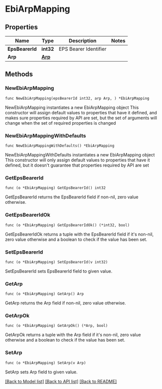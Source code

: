 # EbiArpMapping

## Properties

Name | Type | Description | Notes
------------ | ------------- | ------------- | -------------
**EpsBearerId** | **int32** | EPS Bearer Identifier | 
**Arp** | [**Arp**](Arp.md) |  | 

## Methods

### NewEbiArpMapping

`func NewEbiArpMapping(epsBearerId int32, arp Arp, ) *EbiArpMapping`

NewEbiArpMapping instantiates a new EbiArpMapping object
This constructor will assign default values to properties that have it defined,
and makes sure properties required by API are set, but the set of arguments
will change when the set of required properties is changed

### NewEbiArpMappingWithDefaults

`func NewEbiArpMappingWithDefaults() *EbiArpMapping`

NewEbiArpMappingWithDefaults instantiates a new EbiArpMapping object
This constructor will only assign default values to properties that have it defined,
but it doesn't guarantee that properties required by API are set

### GetEpsBearerId

`func (o *EbiArpMapping) GetEpsBearerId() int32`

GetEpsBearerId returns the EpsBearerId field if non-nil, zero value otherwise.

### GetEpsBearerIdOk

`func (o *EbiArpMapping) GetEpsBearerIdOk() (*int32, bool)`

GetEpsBearerIdOk returns a tuple with the EpsBearerId field if it's non-nil, zero value otherwise
and a boolean to check if the value has been set.

### SetEpsBearerId

`func (o *EbiArpMapping) SetEpsBearerId(v int32)`

SetEpsBearerId sets EpsBearerId field to given value.


### GetArp

`func (o *EbiArpMapping) GetArp() Arp`

GetArp returns the Arp field if non-nil, zero value otherwise.

### GetArpOk

`func (o *EbiArpMapping) GetArpOk() (*Arp, bool)`

GetArpOk returns a tuple with the Arp field if it's non-nil, zero value otherwise
and a boolean to check if the value has been set.

### SetArp

`func (o *EbiArpMapping) SetArp(v Arp)`

SetArp sets Arp field to given value.



[[Back to Model list]](../README.md#documentation-for-models) [[Back to API list]](../README.md#documentation-for-api-endpoints) [[Back to README]](../README.md)


